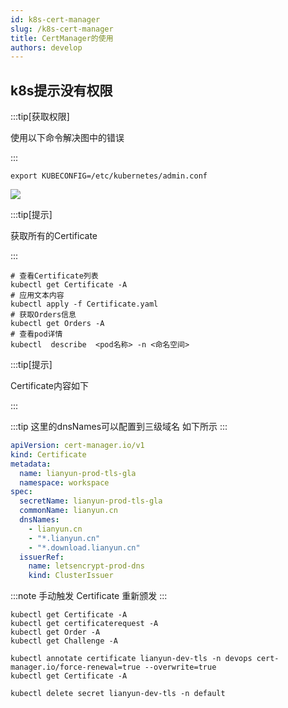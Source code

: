 ```yaml
---
id: k8s-cert-manager
slug: /k8s-cert-manager
title: CertManager的使用
authors: develop
---
```


## k8s提示没有权限 

:::tip[获取权限]

使用以下命令解决图中的错误

:::

```shell showLineNumbers
export KUBECONFIG=/etc/kubernetes/admin.conf
```

![](https://gitee.com/qixiangyang/pictures/raw/master/images/2025/07/20250731114118785.png)

:::tip[提示]

获取所有的Certificate

:::


```shell  showLineNumbers
# 查看Certificate列表
kubectl get Certificate -A
# 应用文本内容
kubectl apply -f Certificate.yaml
# 获取Orders信息
kubectl get Orders -A
# 查看pod详情
kubectl  describe  <pod名称> -n <命名空间>

```

:::tip[提示]

Certificate内容如下

:::


:::tip
这里的dnsNames可以配置到三级域名 如下所示
:::


```yaml showLineNumbers showLineNumbers title="Certificate.yaml"
apiVersion: cert-manager.io/v1
kind: Certificate
metadata:
  name: lianyun-prod-tls-gla
  namespace: workspace
spec:
  secretName: lianyun-prod-tls-gla
  commonName: lianyun.cn
  dnsNames:
    - lianyun.cn
    - "*.lianyun.cn"
    - "*.download.lianyun.cn"
  issuerRef:
    name: letsencrypt-prod-dns
    kind: ClusterIssuer
```

:::note
手动触发 Certificate 重新颁发
:::
```shell
kubectl get Certificate -A
kubectl get certificaterequest -A
kubectl get Order -A
kubectl get Challenge -A

kubectl annotate certificate lianyun-dev-tls -n devops cert-manager.io/force-renewal=true --overwrite=true
kubectl get Certificate -A

kubectl delete secret lianyun-dev-tls -n default
```


